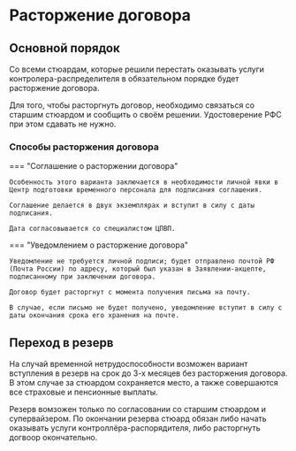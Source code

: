 # Расторжение договора

## Основной порядок

Со всеми стюардам, которые решили перестать оказывать услуги контролера-распределителя в обязательном порядке будет расторжение договора.

Для того, чтобы расторгнуть договор, необходимо связаться со старшим стюардом и сообщить о своём решении. Удостоверение РФС при этом сдавать не нужно.

### Способы расторжения договора

=== "Соглашение о расторжении договора"
    
    Особенность этого варианта заключается в необходимости личной явки в Центр подготовки временного персонала для подписания соглашения. 
    
    Соглашение делается в двух экземплярах и вступит в силу с даты подписания. 
    
    Дата согласовывается со специалистом ЦПВП.

=== "Уведомлением о расторжение договора"
    
    Уведомление не требуется личной подписи; будет отправлено почтой РФ (Почта России) по адресу, который был указан в Заявлении-акцепте, подписанному при заключении договора. 
    
    Договор будет расторгнут с момента получения письма на почту. 
    
    В случае, если письмо не будет получено, уведомление вступит в силу с даты окончания срока его хранения на почте.

## Переход в резерв

На случай временной нетрудоспособности возможен вариант вступления в резерв на срок до 3-х месяцев без расторжения договора. В этом случае за стюардом сохраняется место, а также совершаются все страховые и пенсионные выплаты. 

Резерв вомзожен только по согласовании со старшим стюардом и супервайзером. По окончании резерва стюард обязан либо начать оказывать услуги контроллёра-распорядителя, либо расторгнуть догвоор окончательно.
